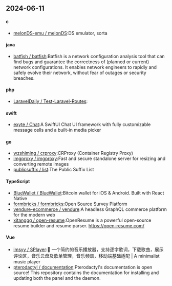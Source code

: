## 2024-06-11
#### c
* [melonDS-emu / melonDS](https://github.com/melonDS-emu/melonDS):DS emulator, sorta
#### java
* [batfish / batfish](https://github.com/batfish/batfish):Batfish is a network configuration analysis tool that can find bugs and guarantee the correctness of (planned or current) network configurations. It enables network engineers to rapidly and safely evolve their network, without fear of outages or security breaches.
#### php
* [LaravelDaily / Test-Laravel-Routes](https://github.com/LaravelDaily/Test-Laravel-Routes):
#### swift
* [exyte / Chat](https://github.com/exyte/Chat):A SwiftUI Chat UI framework with fully customizable message cells and a built-in media picker
#### go
* [wzshiming / crproxy](https://github.com/wzshiming/crproxy):CRProxy (Container Registry Proxy)
* [imgproxy / imgproxy](https://github.com/imgproxy/imgproxy):Fast and secure standalone server for resizing and converting remote images
* [publicsuffix / list](https://github.com/publicsuffix/list):The Public Suffix List
#### TypeScript
* [BlueWallet / BlueWallet](https://github.com/BlueWallet/BlueWallet):Bitcoin wallet for iOS & Android. Built with React Native
* [formbricks / formbricks](https://github.com/formbricks/formbricks):Open Source Survey Platform
* [vendure-ecommerce / vendure](https://github.com/vendure-ecommerce/vendure):A headless GraphQL commerce platform for the modern web
* [xitanggg / open-resume](https://github.com/xitanggg/open-resume):OpenResume is a powerful open-source resume builder and resume parser. https://open-resume.com/
#### Vue
* [imsyy / SPlayer](https://github.com/imsyy/SPlayer):🎉 一个简约的音乐播放器，支持逐字歌词，下载歌曲，展示评论区，音乐云盘及歌单管理，音乐频谱，移动端基础适配 | A minimalist music player
* [pterodactyl / documentation](https://github.com/pterodactyl/documentation):Pterodactyl's documentation is open source! This repository contains the documentation for installing and updating both the panel and the daemon.
